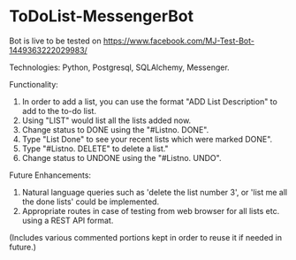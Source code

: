 # ToDoList-MessengerBot

Bot is live to be tested on https://www.facebook.com/MJ-Test-Bot-1449363222029983/

Technologies: Python, Postgresql, SQLAlchemy, Messenger.

Functionality:

1. In order to add a list, you can use the format "ADD <SPACE> List Description" to add to the to-do list.
2. Using "LIST" would list all the lists added now.
3. Change status to DONE using the "#Listno. DONE".
4. Type "List Done" to see your recent lists which were marked DONE".
5. Type "#Listno. DELETE" to delete a list."
6. Change status to UNDONE using the "#Listno. UNDO".


Future Enhancements:

1. Natural language queries such as 'delete the list number 3', or 'list me all the done lists' could be implemented.
2. Appropriate routes in case of testing from web browser for all lists etc. using a REST API format.

(Includes various commented portions kept in order to reuse it if needed in future.)
